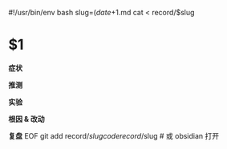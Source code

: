 #!/usr/bin/env bash
slug=$(date +%Y%m%d_%H%M)_$1.md
cat <<EOF > record/$slug
# $1

**症状**

**推测**

**实验**

**根因 & 改动**

**复盘**
EOF
git add record/$slug
code record/$slug        # 或 obsidian 打开
